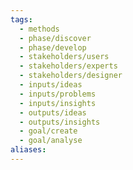 ```yaml
---
tags:
  - methods
  - phase/discover
  - phase/develop
  - stakeholders/users
  - stakeholders/experts
  - stakeholders/designer
  - inputs/ideas
  - inputs/problems
  - inputs/insights
  - outputs/ideas
  - outputs/insights
  - goal/create
  - goal/analyse
aliases:
---
```

